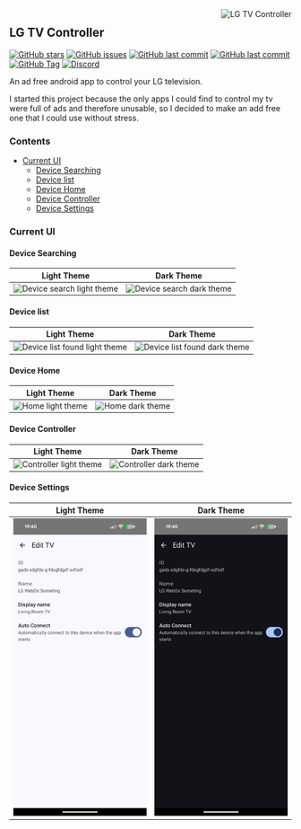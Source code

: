 <img src=".github/assets/icon.png" alt="LG TV Controller" title="LG TV Controller" align="right"/>

## LG TV Controller

[![GitHub stars](https://img.shields.io/github/stars/heroslender/lg-remote.svg)](https://github.com/heroslender/lg-remote/stargazers)
[![GitHub issues](https://img.shields.io/github/issues-raw/heroslender/lg-remote.svg?label=issues)](https://github.com/heroslender/lg-remote/issues)
[![GitHub last commit](https://img.shields.io/github/last-commit/heroslender/lg-remote)](https://github.com/heroslender/lg-remote/commit)
[![GitHub last commit](https://img.shields.io/github/downloads/heroslender/lg-remote/total)](https://github.com/heroslender/lg-remote/releases)
[![GitHub Tag](https://img.shields.io/github/v/tag/heroslender/lg-remote?label=Version)](https://github.com/heroslender/lg-remote/releases/latest)
[![Discord](https://img.shields.io/discord/455337556746305538?label=Discord&logo=Discord&logoColor=white&labelColor=7289da&color=555555)](https://discord.gg/nWX7apX)

An ad free android app to control your LG television.

I started this project because the only apps I could find to control my tv were full of ads and 
therefore unusable, so I decided to make an add free one that I could use without stress.

### Contents

* [Current UI](#current-ui)
  * [Device Searching](#device-searching)
  * [Device list](#device-list)
  * [Device Home](#device-home)
  * [Device Controller](#device-controller)
  * [Device Settings](#device-settings)

### Current UI

#### Device Searching

Light Theme                |  Dark Theme
:-------------------------:|:-------------------------:
![Device search light theme](.github/assets/device_list.png)  |  ![Device search dark theme](.github/assets/device_list_dark.png)

#### Device list

Light Theme                |  Dark Theme
:-------------------------:|:-------------------------:
![Device list found light theme](.github/assets/device_list_found.png)  |  ![Device list found dark theme](.github/assets/device_list_found_dark.png)

#### Device Home

Light Theme                |  Dark Theme
:-------------------------:|:-------------------------:
![Home light theme](.github/assets/home.jpg)  |  ![Home dark theme](.github/assets/home_dark.jpg)

#### Device Controller

Light Theme                |  Dark Theme
:-------------------------:|:-------------------------:
![Controller light theme](.github/assets/controller.jpg)  |  ![Controller dark theme](.github/assets/controller_dark.jpg)

#### Device Settings

Light Theme                |  Dark Theme
:-------------------------:|:-------------------------:
![Settings light theme](.github/assets/tv_settings.jpeg)  |  ![Settings dark theme](.github/assets/tv_settings_dark.jpeg)

